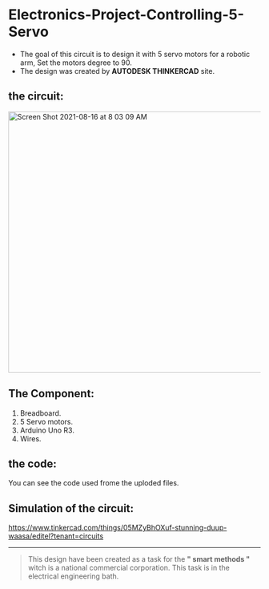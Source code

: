 # Electronics-Project-Controlling-5-Servo

- The goal of this circuit is to design it with 5 servo motors for a robotic arm, Set the motors degree to 90.
- The design was created by **AUTODESK THINKERCAD** site.

## the circuit:
<img width="521" alt="Screen Shot 2021-08-16 at 8 03 09 AM" src="https://user-images.githubusercontent.com/88155243/129513617-265320f4-e691-4a92-9f95-35b2dcfbabd7.png">

## The Component:
1. Breadboard.
2. 5 Servo motors.
3. Arduino Uno R3.
4. Wires.

## the code:
You can see the code used frome the uploded files. 

## Simulation of the circuit: 
https://www.tinkercad.com/things/05MZyBhOXuf-stunning-duup-waasa/editel?tenant=circuits

---

> This design have been created as a task for the **" smart methods "** witch is a national commercial corporation. This task is in the electrical engineering bath.
